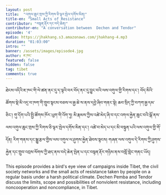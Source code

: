 ```yaml
---
layout: post
title:  "འགུལ་ཆུང་གྲས་ཀྱི་རིགས་ཅི་ལྟར་སྤེལ་དགོས་མིན།"
title-en: "Small Acts of Resistance"
contributor: "བསྟན་རྡོར་དང་བདེ་ཆེན།"
contributor-en: "A conversation between  Dechen and Tendor"
episode: '4'
audio: https://jhakhang.s3.amazonaws.com/jhakhang-4.mp3
duration: "01:03:00"
intro: ""
banner: /assets/images/episode4.jpg
author: ཇ་ཁང་
featured: false
hidden: false
tag: tibet
comments: true
---
```

 ཐེངས་འདིའི་ཇ་ཁང་གི་ལེ་ཚན་ནང་དུ་ད་ལྟའི་བར་བོད་ནང་དུ་བྱུང་བའི་ལས་འགུལ་གྱི་རིགས་དང་། བོད་མིའི་ཚོགས་སྡེ་མི་འདྲ་བ་ཁག་གི་གྲུབ་སྟངས་བཅས་ལ་རྒྱ་ཆེ་ས་ནས་དབྱེ་ཞིབ་གནང་སྟེ། ཆབ་སྲིད་ཀྱི་བཀག་རྒྱ་དམ་ཅིང་། གུ་དོག་པའི་སྤྱི་ཚོགས་ཁོར་ཡུག་གི་འོག་ཏུ། མི་རྣམས་ཀྱིས་འཚེ་མེད་ཞི་བ་དང་འགལ་རྐྱེན་ཆུང་བའི་སྒོ་ནས་ལས་འགུལ་ཆུང་གྲས་ཀྱི་རིགས་ཅི་ལྟར་སྤེལ་དགོས་མིན་དང་། འཚེ་བ་མེད་པ་དང་མི་བསྟུན་པའི་ལས་འགུལ་གྱི་གོ་དོན། རིག་གནས་དང་སྒྱུ་རྩལ་གྱིས་ལས་འགུལ་ལ་ཤུགས་རྐྱེན་ཐེབས་སྟངས།  གཞན་ལས་འགུལ་དེ་རིགས་ཀྱི་ཤུགས་རྐྱེན་དང་གྲུབ་འབྲས་སོགས་ཀྱི་ཐད་ནས་བདེ་ཆེན་སྤེན་པ་དང་བསྟན་རྡོར་གཉིས་ནས་བགློ་གླེང་གནང་ཡོད།


This episode provides a bird's eye view of campaigns inside Tibet, the civil society networks and the small acts of resistance taken by people on a regular basis under a harsh political climate. Dechen Pemba and Tendor discuss the limits, scope and possibilities of nonviolent resistance, including noncooperation and noncompliance, in Tibet. 